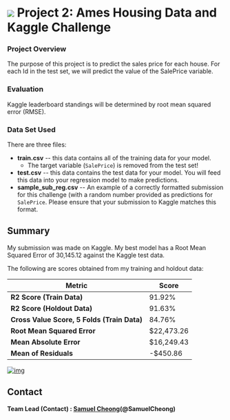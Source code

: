 # ![](https://ga-dash.s3.amazonaws.com/production/assets/logo-9f88ae6c9c3871690e33280fcf557f33.png) Project 2: Ames Housing Data and Kaggle Challenge

### Project Overview

The purpose of this project is to predict the sales price for each house. For each Id in the test set, we will predict the value of the SalePrice variable.

### Evaluation

Kaggle leaderboard standings will be determined by root mean squared error (RMSE).

### Data Set Used

There are three files:

- **train.csv** -- this data contains all of the training data for your model.
  - The target variable (`SalePrice`) is removed from the test set! 
- **test.csv** -- this data contains the test data for your model. You will feed this data into your regression model to make predictions.
- **sample_sub_reg.csv** -- An example of a correctly formatted submission for this challenge (with a random number provided as predictions for `SalePrice`. Please ensure that your submission to Kaggle matches this format.

## **Summary**

My submission was made on Kaggle. My best model has a Root Mean Squared Error of 30,145.12 against the Kaggle test data.

The following are scores obtained from my training and holdout data:

| Metric                                      | Score      |
| ------------------------------------------- | ---------- |
| **R2 Score (Train Data)**                   | 91.92%     |
| **R2 Score (Holdout Data)**                 | 91.63%     |
| **Cross Value Score, 5 Folds (Train Data)** | 84.76%     |
| **Root Mean Squared Error**                 | $22,473.26 |
| **Mean Absolute Error**                     | $16,249.43 |
| **Mean of Residuals**                       | -$450.86   |

[![img](https://github.com/.png)](https://github.com/aejsong/psv-ameshousing/blob/master/assets/Project2_README-2941dddd.png)

## Contact

**Team Lead (Contact) : [Samuel Cheong](https://github.com/samcheongjy)(@SamuelCheong)**



